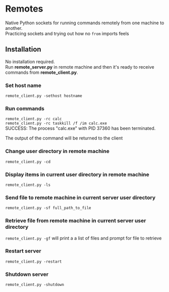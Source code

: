 Remotes
=======
Native Python sockets for running commands remotely from one machine to another.  
Practicing sockets and trying out how no `from` imports feels 


## Installation ##

No installation required.   
Run **remote_server.py** in remote machine and then it's ready to receive commands from **remote_client.py**.

### Set host name ###

`remote_client.py -sethost hostname`  

### Run commands ###

`remote_client.py -rc calc`  
`remote_client.py -rc taskkill /f /im calc.exe`  
SUCCESS: The process "calc.exe" with PID 37360 has been terminated.

The output of the command will be returned to the client

### Change user directory in remote machine ###
`remote_client.py -cd`

### Display items in current user directory in remote machine ###
`remote_client.py -ls`

### Send file to remote machine in current server user directory ###
`remote_client.py -sf full_path_to_file`

### Retrieve file from remote machine in current server user directory ###
`remote_client.py -gf` will print a a list of files and prompt for file to retrieve

### Restart server ###
`remote_client.py -restart`

### Shutdown server ###
`remote_client.py -shutdown`